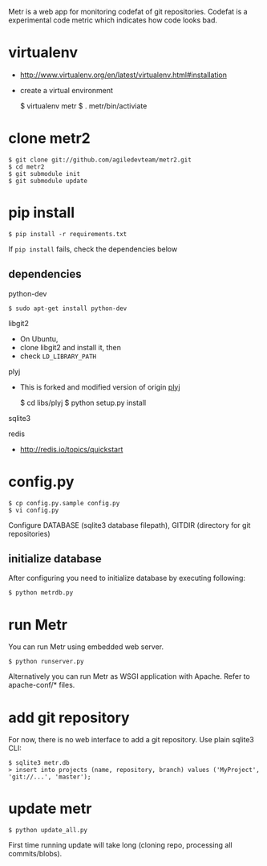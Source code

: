 Metr is a web app for monitoring codefat of git repositories.
Codefat is a experimental code metric which indicates how code looks bad. 

# virtualenv

* http://www.virtualenv.org/en/latest/virtualenv.html#installation
* create a virtual environment

    $ virtualenv metr
    $ . metr/bin/activiate

# clone metr2

    $ git clone git://github.com/agiledevteam/metr2.git
    $ cd metr2
    $ git submodule init
    $ git submodule update

# pip install

    $ pip install -r requirements.txt

If `pip install` fails, check the dependencies below

## dependencies

python-dev

    $ sudo apt-get install python-dev

libgit2

* On Ubuntu, 
* clone libgit2 and install it, then 
* check `LD_LIBRARY_PATH` 

plyj

* This is forked and modified version of origin [plyj](https://github.com/musiKk/plyj)

    $ cd libs/plyj
    $ python setup.py install

sqlite3

redis

* http://redis.io/topics/quickstart


# config.py

    $ cp config.py.sample config.py
    $ vi config.py

Configure DATABASE (sqlite3 database filepath), GITDIR (directory for git repositories)


## initialize database

After configuring you need to initialize database by executing following:

    $ python metrdb.py

# run Metr

You can run Metr using embedded web server.

    $ python runserver.py

Alternatively you can run Metr as WSGI application with Apache. Refer to apache-conf/* files.

# add git repository

For now, there is no web interface to add a git repository. Use plain sqlite3 CLI:

    $ sqlite3 metr.db
    > insert into projects (name, repository, branch) values ('MyProject', 'git://...', 'master');

# update metr

    $ python update_all.py

First time running update will take long (cloning repo, processing all commits/blobs).
